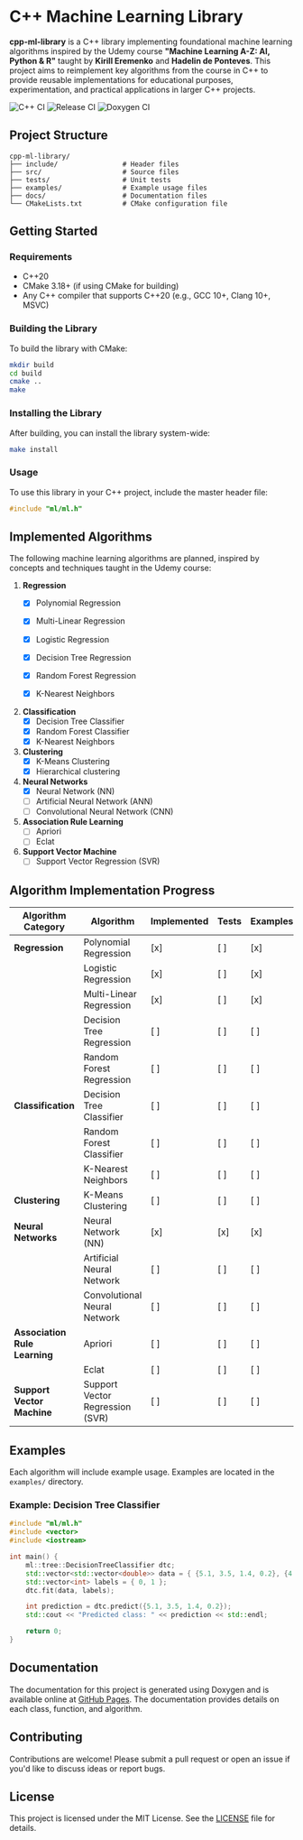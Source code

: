 # C++ Machine Learning Library

**cpp-ml-library** is a C++ library implementing foundational machine learning algorithms inspired by the Udemy course **"Machine Learning A-Z: AI, Python & R"** taught by **Kirill Eremenko** and **Hadelin de Ponteves**. This project aims to reimplement key algorithms from the course in C++ to provide reusable implementations for educational purposes, experimentation, and practical applications in larger C++ projects.

![C++ CI](https://github.com/jideoyelayo1/cpp-ml-library/actions/workflows/ci.yml/badge.svg)
![Release CI](https://github.com/jideoyelayo1/cpp-ml-library/actions/workflows/release.yml/badge.svg)
![Doxygen CI](https://github.com/jideoyelayo1/cpp-ml-library/actions/workflows/doxygen.yml/badge.svg)

## Project Structure

```plaintext
cpp-ml-library/
├── include/                # Header files
├── src/                    # Source files
├── tests/                  # Unit tests
├── examples/               # Example usage files
├── docs/                   # Documentation files
└── CMakeLists.txt          # CMake configuration file
```

## Getting Started

### Requirements

- C++20
- CMake 3.18+ (if using CMake for building)
- Any C++ compiler that supports C++20 (e.g., GCC 10+, Clang 10+, MSVC)

### Building the Library

To build the library with CMake:

```sh
mkdir build
cd build
cmake ..
make
```

### Installing the Library

After building, you can install the library system-wide:

```sh
make install
```

### Usage

To use this library in your C++ project, include the master header file:

```cpp
#include "ml/ml.h"
```

## Implemented Algorithms

The following machine learning algorithms are planned, inspired by concepts and techniques taught in the Udemy course:

1. **Regression**
   - [x] Polynomial Regression
   - [x] Multi-Linear Regression
   - [x] Logistic Regression
   - [x] Decision Tree Regression
   - [x] Random Forest Regression
   - [x] K-Nearest Neighbors


2. **Classification**
   - [x] Decision Tree Classifier
   - [x] Random Forest Classifier
   - [x] K-Nearest Neighbors

3. **Clustering**
   - [x] K-Means Clustering
   - [x] Hierarchical clustering

4. **Neural Networks**
   - [x] Neural Network (NN)
   - [ ] Artificial Neural Network (ANN)
   - [ ] Convolutional Neural Network (CNN)

5. **Association Rule Learning**
   - [ ] Apriori
   - [ ] Eclat

6. **Support Vector Machine**
   - [ ] Support Vector Regression (SVR)

## Algorithm Implementation Progress

| Algorithm Category       | Algorithm                    | Implemented | Tests | Examples |
|--------------------------|------------------------------|-------------|-------|----------|
| **Regression**           | Polynomial Regression        | [x]         | [ ]   | [x]      |
|                          | Logistic Regression      | [x]         | [ ]   | [x]      |
|                          | Multi-Linear Regression      | [x]         | [ ]   | [x]      |
|                          | Decision Tree Regression     | [ ]         | [ ]   | [ ]      |
|                          | Random Forest Regression     | [ ]         | [ ]   | [ ]      |
| **Classification**       | Decision Tree Classifier     | [ ]         | [ ]   | [ ]      |
|                          | Random Forest Classifier     | [ ]         | [ ]   | [ ]      |
|                          | K-Nearest Neighbors          | [ ]         | [ ]   | [ ]      |
| **Clustering**           | K-Means Clustering           | [ ]         | [ ]   | [ ]      |
| **Neural Networks**      | Neural Network (NN)          | [x]         | [x]   | [x]      |
|                          | Artificial Neural Network    | [ ]         | [ ]   | [ ]      |
|                          | Convolutional Neural Network | [ ]         | [ ]   | [ ]      |
| **Association Rule Learning** | Apriori                | [ ]         | [ ]   | [ ]      |
|                          | Eclat                        | [ ]         | [ ]   | [ ]      |
| **Support Vector Machine** | Support Vector Regression (SVR) | [ ]    | [ ]   | [ ]      |



## Examples

Each algorithm will include example usage. Examples are located in the `examples/` directory.

### Example: Decision Tree Classifier

```cpp
#include "ml/ml.h"
#include <vector>
#include <iostream>

int main() {
    ml::tree::DecisionTreeClassifier dtc;
    std::vector<std::vector<double>> data = { {5.1, 3.5, 1.4, 0.2}, {4.9, 3.0, 1.4, 0.2} };
    std::vector<int> labels = { 0, 1 };
    dtc.fit(data, labels);

    int prediction = dtc.predict({5.1, 3.5, 1.4, 0.2});
    std::cout << "Predicted class: " << prediction << std::endl;

    return 0;
}
```

## Documentation

The documentation for this project is generated using Doxygen and is available online at [GitHub Pages](https://jideoyelayo1.github.io/cpp-ml-library/). The documentation provides details on each class, function, and algorithm.

## Contributing

Contributions are welcome! Please submit a pull request or open an issue if you'd like to discuss ideas or report bugs.

## License

This project is licensed under the MIT License. See the [LICENSE](LICENSE) file for details.
